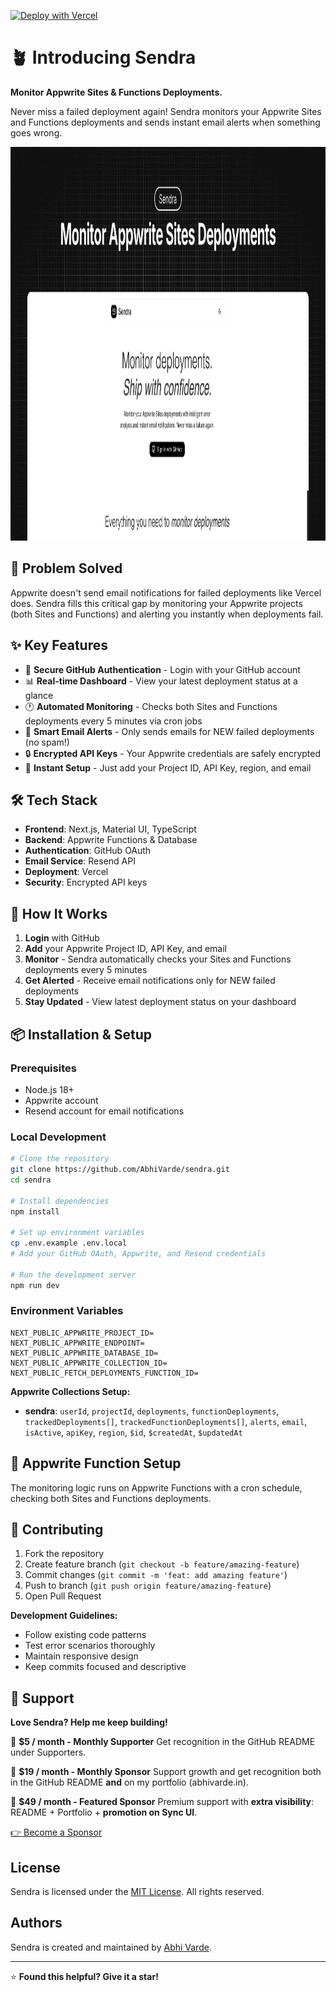 [![Deploy with Vercel](https://vercel.com/button)](https://vercel.com/new/clone?repository-url=https://github.com/AbhiVarde/abhivarde.in)

# 🪴 Introducing Sendra

**Monitor Appwrite Sites & Functions Deployments.**

Never miss a failed deployment again! Sendra monitors your Appwrite Sites and Functions deployments and sends instant email alerts when something goes wrong.

<img width="1200" height="630" alt="og-image" src="./public/og-image.png" />

## 🎯 Problem Solved

Appwrite doesn't send email notifications for failed deployments like Vercel does. Sendra fills this critical gap by monitoring your Appwrite projects (both Sites and Functions) and alerting you instantly when deployments fail.

## ✨ Key Features

- 🔐 **Secure GitHub Authentication** - Login with your GitHub account
- 📊 **Real-time Dashboard** - View your latest deployment status at a glance
- 🕐 **Automated Monitoring** - Checks both Sites and Functions deployments every 5 minutes via cron jobs
- 📧 **Smart Email Alerts** - Only sends emails for NEW failed deployments (no spam!)
- 🔒 **Encrypted API Keys** - Your Appwrite credentials are safely encrypted
- 🚀 **Instant Setup** - Just add your Project ID, API Key, region, and email

## 🛠️ Tech Stack

- **Frontend**: Next.js, Material UI, TypeScript
- **Backend**: Appwrite Functions & Database
- **Authentication**: GitHub OAuth
- **Email Service**: Resend API
- **Deployment**: Vercel
- **Security**: Encrypted API keys

## 🚀 How It Works

1. **Login** with GitHub
2. **Add** your Appwrite Project ID, API Key, and email
3. **Monitor** - Sendra automatically checks your Sites and Functions deployments every 5 minutes
4. **Get Alerted** - Receive email notifications only for NEW failed deployments
5. **Stay Updated** - View latest deployment status on your dashboard

## 📦 Installation & Setup

### Prerequisites

- Node.js 18+
- Appwrite account
- Resend account for email notifications

### Local Development

```bash
# Clone the repository
git clone https://github.com/AbhiVarde/sendra.git
cd sendra

# Install dependencies
npm install

# Set up environment variables
cp .env.example .env.local
# Add your GitHub OAuth, Appwrite, and Resend credentials

# Run the development server
npm run dev
```

### Environment Variables

```env
NEXT_PUBLIC_APPWRITE_PROJECT_ID=
NEXT_PUBLIC_APPWRITE_ENDPOINT=
NEXT_PUBLIC_APPWRITE_DATABASE_ID=
NEXT_PUBLIC_APPWRITE_COLLECTION_ID=
NEXT_PUBLIC_FETCH_DEPLOYMENTS_FUNCTION_ID=
```
**Appwrite Collections Setup:**

- **sendra**: `userId`, `projectId`, `deployments`, `functionDeployments`, `trackedDeployments[]`, `trackedFunctionDeployments[]`, `alerts`, `email`, `isActive`, `apiKey`, `region`, `$id`, `$createdAt`, `$updatedAt`

## 🔧 Appwrite Function Setup

The monitoring logic runs on Appwrite Functions with a cron schedule, checking both Sites and Functions deployments.

## 🤝 Contributing

1. Fork the repository
2. Create feature branch (`git checkout -b feature/amazing-feature`)
3. Commit changes (`git commit -m 'feat: add amazing feature'`)
4. Push to branch (`git push origin feature/amazing-feature`)
5. Open Pull Request

**Development Guidelines:**

- Follow existing code patterns
- Test error scenarios thoroughly
- Maintain responsive design
- Keep commits focused and descriptive

## 💖 Support

**Love Sendra? Help me keep building!**

💚 **$5 / month - Monthly Supporter**
Get recognition in the GitHub README under Supporters.

🌟 **$19 / month - Monthly Sponsor**
Support growth and get recognition both in the GitHub README **and** on my portfolio (abhivarde.in).

🚀 **$49 / month - Featured Sponsor**
Premium support with **extra visibility**: README + Portfolio + **promotion on Sync UI**.

[👉 Become a Sponsor](https://github.com/sponsors/AbhiVarde)

## License

Sendra is licensed under the [MIT License](http://choosealicense.com/licenses/mit/). All rights reserved.

## Authors

Sendra is created and maintained by [Abhi Varde](https://www.abhivarde.in/).

---

⭐ **Found this helpful? Give it a star!**
````
